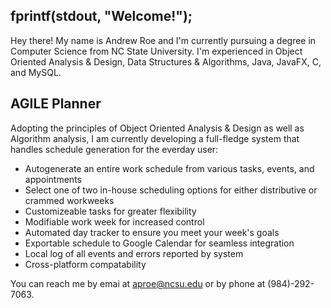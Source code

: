 ## fprintf(stdout, "Welcome!");

Hey there! My name is Andrew Roe and I'm currently pursuing a degree in Computer Science from NC State University. I'm experienced in Object Oriented Analysis & Design, Data Structures & Algorithms, Java, JavaFX, C, and MySQL.

## AGILE Planner

Adopting the principles of Object Oriented Analysis & Design as well as Algorithm analysis, I am currently developing a full-fledge system that handles schedule generation for the everday user:
* Autogenerate an entire work schedule from various tasks, events, and appointments
* Select one of two in-house scheduling options for either distributive or crammed workweeks
* Customizeable tasks for greater flexibility
* Modifiable work week for increased control
* Automated day tracker to ensure you meet your week's goals
* Exportable schedule to Google Calendar for seamless integration
* Local log of all events and errors reported by system
* Cross-platform compatability

You can reach me by emai at aproe@ncsu.edu or by phone at (984)-292-7063.
